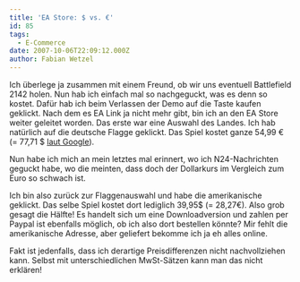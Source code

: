 ```yaml
---
title: 'EA Store: $ vs. €'
id: 85
tags:
  - E-Commerce
date: 2007-10-06T22:09:12.000Z
author: Fabian Wetzel
---
```


Ich &#xFC;berlege ja zusammen mit einem Freund, ob wir uns eventuell Battlefield 2142 holen. Nun hab ich einfach mal so nachgeguckt, was es denn so kostet. Daf&#xFC;r hab ich beim Verlassen der Demo auf die Taste kaufen geklickt. Nach dem es EA Link ja nicht mehr gibt, bin ich an den EA Store weiter geleitet worden. Das erste war eine Auswahl des Landes. Ich hab nat&#xFC;rlich auf die deutsche Flagge geklickt. Das Spiel kostet ganze 54,99 &#x20AC; (= 77,71 $ [laut Google](http://www.google.de/search?q=54%2C99+%E2%82%AC+in+%24&amp;sourceid=navclient-ff&amp;ie=UTF-8&amp;rlz=1B3GGGL_de___DE228)). 

Nun habe ich mich an mein letztes mal erinnert, wo ich N24-Nachrichten geguckt habe, wo die meinten, dass doch der Dollarkurs im Vergleich zum Euro so schwach ist.

Ich bin also zur&#xFC;ck zur Flaggenauswahl und habe die amerikanische geklickt. Das selbe Spiel kostet dort lediglich 39,95$ (= 28,27&#x20AC;). Also grob gesagt die H&#xE4;lfte! Es handelt sich um eine Downloadversion und zahlen per Paypal ist ebenfalls m&#xF6;glich, ob ich also dort bestellen k&#xF6;nnte? Mir fehlt die amerikanische Adresse, aber geliefert bekomme ich ja eh alles online.

Fakt ist jedenfalls, dass ich derartige Preisdifferenzen nicht nachvollziehen kann. Selbst mit unterschiedlichen MwSt-S&#xE4;tzen kann man das nicht erkl&#xE4;ren!
